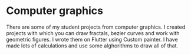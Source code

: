 # Computer graphics
There are some of my student projects from computer graphics. I created projects with which you can draw fractals, bezier curves and work with geometric figures. 
I wrote them on Flutter using Custom painter. I have made lots of calculations and use some alghorithms to draw all of that. 
